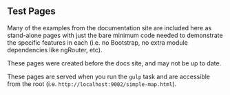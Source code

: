 ## Test Pages

Many of the examples from the documentation site are included here as stand-alone pages with just the bare minimum code needed to demonstrate the specific features in each (i.e. no Bootstrap, no extra module dependencies like ngRouter, etc).

These pages were created before the docs site, and may not be up to date.

These pages are served when you run the `gulp` task and are accessible from the root (i.e. `http://localhost:9002/simple-map.html`).
